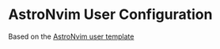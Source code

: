 # AstroNvim User Configuration

Based on the [AstroNvim user template](https://github.com/AstroNvim/AstroNvim)

